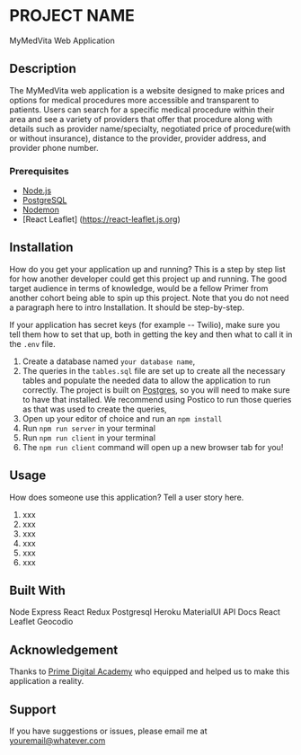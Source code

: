 # PROJECT NAME

MyMedVita Web Application

## Description

The MyMedVita web application is a website designed to make prices and options for medical procedures more accessible and transparent to patients. Users can search for a specific medical procedure within their area and see a variety of providers that offer that procedure along with details such as provider name/specialty, negotiated price of procedure(with or without insurance), distance to the provider, provider address, and provider phone number.

### Prerequisites

- [Node.js](https://nodejs.org/en/)
- [PostgreSQL](https://www.postgresql.org)
- [Nodemon](https://nodemon.io)
- [React Leaflet] (https://react-leaflet.js.org)

## Installation

How do you get your application up and running? This is a step by step list for how another developer could get this project up and running. The good target audience in terms of knowledge, would be a fellow Primer from another cohort being able to spin up this project. Note that you do not need a paragraph here to intro Installation. It should be step-by-step.

If your application has secret keys (for example -- Twilio), make sure you tell them how to set that up, both in getting the key and then what to call it in the `.env` file.

1. Create a database named `your database name`,
2. The queries in the `tables.sql` file are set up to create all the necessary tables and populate the needed data to allow the application to run correctly. The project is built on [Postgres](https://www.postgresql.org/download/), so you will need to make sure to have that installed. We recommend using Postico to run those queries as that was used to create the queries,
3. Open up your editor of choice and run an `npm install`
4. Run `npm run server` in your terminal
5. Run `npm run client` in your terminal
6. The `npm run client` command will open up a new browser tab for you!

## Usage

How does someone use this application? Tell a user story here.

1. xxx
2. xxx
3. xxx
4. xxx
5. xxx
6. xxx

## Built With

Node
Express
React
Redux
Postgresql
Heroku
MaterialUI
API Docs
React Leaflet
Geocodio

## Acknowledgement

Thanks to [Prime Digital Academy](www.primeacademy.io) who equipped and helped us to make this application a reality.

## Support

If you have suggestions or issues, please email me at [youremail@whatever.com](www.google.com)
